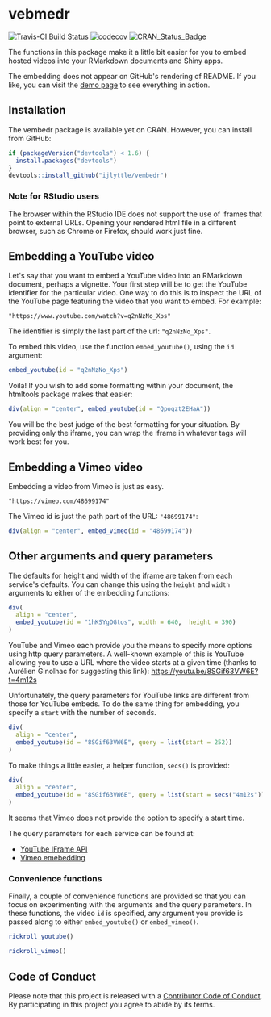 
vebmedr
=======

[![Travis-CI Build Status](https://travis-ci.org/ijlyttle/vembedr.svg?branch=master)](https://travis-ci.org/ijlyttle/vembedr) [![codecov](https://codecov.io/gh/ijlyttle/vembedr/branch/master/graph/badge.svg)](https://codecov.io/gh/ijlyttle/vembedr) [![CRAN\_Status\_Badge](http://www.r-pkg.org/badges/version/vembedr)](http://cran.r-project.org/package=vembedr)

The functions in this package make it a little bit easier for you to embed hosted videos into your RMarkdown documents and Shiny apps.

The embedding does not appear on GitHub's rendering of README. If you like, you can visit the [demo page](http://ijlyttle.github.io/vembedr/) to see everything in action.

Installation
------------

The vembedr package is available yet on CRAN. However, you can install from GitHub:

``` r
if (packageVersion("devtools") < 1.6) {
  install.packages("devtools")
}
devtools::install_github("ijlyttle/vembedr")
```

### Note for RStudio users

The browser within the RStudio IDE does not support the use of iframes that point to external URLs. Opening your rendered html file in a different browser, such as Chrome or Firefox, should work just fine.

Embedding a YouTube video
-------------------------

Let's say that you want to embed a YouTube video into an RMarkdown document, perhaps a vignette. Your first step will be to get the YouTube identifier for the particular video. One way to do this is to inspect the URL of the YouTube page featuring the video that you want to embed. For example:

    "https://www.youtube.com/watch?v=q2nNzNo_Xps"

The identifier is simply the last part of the url: `"q2nNzNo_Xps"`.

To embed this video, use the function `embed_youtube()`, using the `id` argument:

``` r
embed_youtube(id = "q2nNzNo_Xps")
```

Voila! If you wish to add some formatting within your document, the htmltools package makes that easier:

``` r
div(align = "center", embed_youtube(id = "Qpoqzt2EHaA"))
```

You will be the best judge of the best formatting for your situation. By providing only the iframe, you can wrap the iframe in whatever tags will work best for you.

Embedding a Vimeo video
-----------------------

Embedding a video from Vimeo is just as easy.

    "https://vimeo.com/48699174"

The Vimeo id is just the path part of the URL: `"48699174"`:

``` r
div(align = "center", embed_vimeo(id = "48699174"))
```

Other arguments and query parameters
------------------------------------

The defaults for height and width of the iframe are taken from each service's defaults. You can change this using the `height` and `width` arguments to either of the embedding functions:

``` r
div(
  align = "center", 
  embed_youtube(id = "1hKSYgOGtos", width = 640,  height = 390)
)
```

YouTube and Vimeo each provide you the means to specify more options using http query parameters. A well-known example of this is YouTube allowing you to use a URL where the video starts at a given time (thanks to Aurélien Ginolhac for suggesting this link): <https://youtu.be/8SGif63VW6E?t=4m12s>

Unfortunately, the query parameters for YouTube links are different from those for YouTube embeds. To do the same thing for embedding, you specify a `start` with the number of seconds.

``` r
div(
  align = "center", 
  embed_youtube(id = "8SGif63VW6E", query = list(start = 252))
)
```

To make things a little easier, a helper function, `secs()` is provided:

``` r
div(
  align = "center", 
  embed_youtube(id = "8SGif63VW6E", query = list(start = secs("4m12s")))
)
```

It seems that Vimeo does not provide the option to specify a start time.

The query parameters for each service can be found at:

-   [YouTube IFrame API](https://developers.google.com/youtube/player_parameters)
-   [Vimeo emebedding](https://developer.vimeo.com/player/embedding)

### Convenience functions

Finally, a couple of convenience functions are provided so that you can focus on experimenting with the arguments and the query parameters. In these functions, the video `id` is specified, any argument you provide is passed along to either `embed_youtube()` or `embed_vimeo()`.

``` r
rickroll_youtube()
```

``` r
rickroll_vimeo()
```

Code of Conduct
---------------

Please note that this project is released with a [Contributor Code of Conduct](CONDUCT.md). By participating in this project you agree to abide by its terms.
